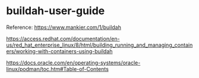 # buildah-user-guide

Reference:
https://www.mankier.com/1/buildah

https://access.redhat.com/documentation/en-us/red_hat_enterprise_linux/8/html/building_running_and_managing_containers/working-with-containers-using-buildah

https://docs.oracle.com/en/operating-systems/oracle-linux/podman/toc.htm#Table-of-Contents
